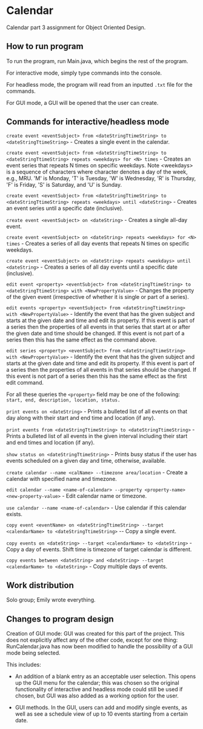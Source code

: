 # Calendar

Calendar part 3 assignment for Object Oriented Design.


## How to run program

To run the program, run Main.java, which begins the rest of the program.

For interactive mode, simply type commands into the console.

For headless mode, the program will read from an inputted ``.txt`` file for the commands.

For GUI mode, a GUI will be opened that the user can create.

## Commands for interactive/headless mode

``create event <eventSubject> from <dateStringTtimeString> to <dateStringTtimeString>`` - Creates a single event in the calendar.

``create event <eventSubject> from <dateStringTtimeString> to <dateStringTtimeString> repeats <weekdays> for <N> times`` - Creates an event series that repeats N times on specific weekdays. Note \<weekdays> is a sequence of characters where character denotes a day of the week, e.g., MRU. 'M' is Monday, 'T' is Tuesday, 'W' is Wednesday, 'R' is Thursday, 'F' is Friday, 'S' is Saturday, and 'U' is Sunday.

``create event <eventSubject> from <dateStringTtimeString> to <dateStringTtimeString> repeats <weekdays> until <dateString>`` - Creates an event series until a specific date (inclusive).

``create event <eventSubject> on <dateString>`` - Creates a single all-day event.

``create event <eventSubject> on <dateString> repeats <weekdays> for <N> times`` - Creates a series of all day events that repeats N times on specific weekdays.

``create event <eventSubject> on <dateString> repeats <weekdays> until <dateString>`` - Creates a series of all day events until a specific date (inclusive).

``edit event <property> <eventSubject> from <dateStringTtimeString> to <dateStringTtimeString> with <NewPropertyValue>`` - Changes the property of the given event (irrespective of whether it is single or part of a series).

``edit events <property> <eventSubject> from <dateStringTtimeString> with <NewPropertyValue>`` - Identify the event that has the given subject and starts at the given date and time and edit its property. If this event is part of a series then the properties of all events in that series that start at or after the given date and time should be changed. If this event is not part of a series then this has the same effect as the command above.

``edit series <property> <eventSubject> from <dateStringTtimeString> with <NewPropertyValue>`` - Identify the event that has the given subject and starts at the given date and time and edit its property. If this event is part of a series then the properties of all events in that series should be changed. If this event is not part of a series then this has the same effect as the first edit command.

For all these queries the ``<property>`` field may be one of the following: ``start, end, description, location, status.`` 

``print events on <dateString>`` - Prints a bulleted list of all events on that day along with their start and end time and location (if any).

``print events from <dateStringTtimeString> to <dateStringTtimeString>`` - Prints a bulleted list of all events in the given interval including their start and end times and location (if any).

``show status on <dateStringTtimeString>`` - Prints busy status if the user has events scheduled on a given day and time, otherwise, available.

``create calendar --name <calName> --timezone area/location`` - Create a calendar with specified name and timezone.

``edit calendar --name <name-of-calendar> --property <property-name> <new-property-value>`` - Edit calendar name or timezone.

``use calendar --name <name-of-calendar>`` - Use calendar if this calendar exists.

``copy event <eventName> on <dateStringTtimeString> --target <calendarName> to <dateStringTtimeString>`` -- Copy a single event.

``copy events on <dateString> --target <calendarName> to <dateString>`` - Copy a day of events. Shift time is timezone of target calendar is different.

``copy events between <dateString> and <dateString> --target <calendarName> to <dateString>`` - Copy multiple days of events.

## Work distribution

Solo group; Emily wrote everything.

## Changes to program design

Creation of GUI mode: GUI was created for this part of the project. This does not explicitly affect any of the other code, except for one thing: RunCalendar.java has now been modified to handle the possibility of a GUI mode being selected. 

This includes:

- An addition of a blank entry as an acceptable user selection. This opens up the GUI menu for the calendar; this was chosen so the original functionality of interactive and headless mode could still be used if chosen, but GUI was also added as a working option for the user.

- GUI methods. In the GUI, users can add and modify single events, as well as see a schedule view of up to 10 events starting from a certain date.


